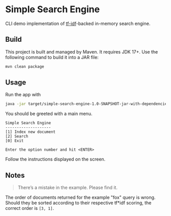 # Simple Search Engine

CLI demo implementation of [tf-idf](https://en.wikipedia.org/wiki/Tf%E2%80%93idf)-backed in-memory search engine.

## Build

This project is built and managed by Maven. It requires JDK 17+. Use the following command to build it into a JAR file:

```bash
mvn clean package
```

## Usage

Run the app with

```bash
java -jar target/simple-search-engine-1.0-SNAPSHOT-jar-with-dependencies.jar
```

You should be greeted with a main menu.

```
Simple Search Engine
--------------------
[1] Index new document
[2] Search
[0] Exit

Enter the option number and hit <ENTER>
```

Follow the instructions displayed on the screen.

## Notes

> There’s a mistake in the example. Please find it.

The order of documents returned for the example "fox" query is wrong. Should they be sorted according to their respective tf*idf scoring, the correct order is `[3, 1]`.